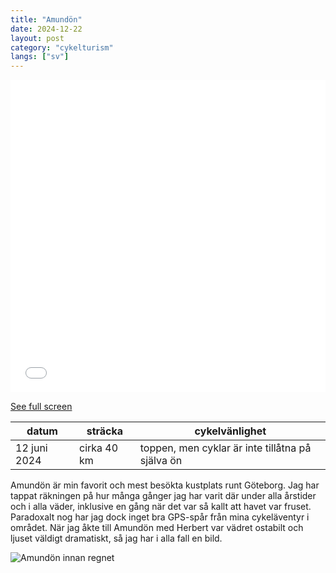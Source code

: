 ```yaml
---
title: "Amundön"
date: 2024-12-22
layout: post
category: "cykelturism"
langs: ["sv"]
---
```


<iframe width="100%" height="500px" frameborder="0" allowfullscreen allow="geolocation" src="//umap.openstreetmap.fr/en/map/valens-naturreservat_1155713?scaleControl=false&miniMap=false&scrollWheelZoom=false&zoomControl=true&editMode=disabled&moreControl=true&searchControl=null&tilelayersControl=null&embedControl=null&datalayersControl=true&onLoadPanel=none&captionBar=false&captionMenus=true"></iframe><p><a href="//umap.openstreetmap.fr/en/map/valens-naturreservat_1155713?scaleControl=false&miniMap=false&scrollWheelZoom=true&zoomControl=true&editMode=disabled&moreControl=true&searchControl=null&tilelayersControl=null&embedControl=null&datalayersControl=true&onLoadPanel=none&captionBar=false&captionMenus=true">See full screen</a></p>

| datum | sträcka | cykelvänlighet |
| --- | --- | --- |
| 12 juni 2024 | cirka 40 km | toppen, men cyklar är inte tillåtna på själva ön |

Amundön är min favorit och mest besökta kustplats runt Göteborg.
Jag har tappat räkningen på hur många gånger jag har varit där under alla årstider och i alla väder, inklusive en gång när det var så kallt att havet var fruset.
Paradoxalt nog har jag dock inget bra GPS-spår från mina cykeläventyr i området.
När jag åkte till Amundön med Herbert var vädret ostabilt och ljuset väldigt dramatiskt, så jag har i alla fall en bild.

![Amundön innan regnet](../assets/img/cykelturism/amundon.JPG)